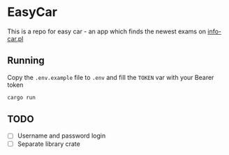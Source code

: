 # EasyCar

This is a repo for easy car - an app which finds the newest exams on [info-car.pl](https://info-car.pl/)

## Running 

Copy the `.env.example` file to `.env` and fill the `TOKEN` var with your Bearer token

```bash
cargo run
```

## TODO

- [ ] Username and password login
- [ ] Separate library crate

